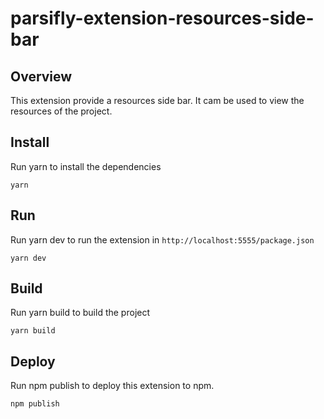 # parsifly-extension-resources-side-bar

## Overview 

This extension provide a resources side bar. It cam be used to view the resources of the project.

## Install

Run yarn to install the dependencies

```
yarn
```

## Run

Run yarn dev to run the extension in `http://localhost:5555/package.json`

```
yarn dev
```

## Build

Run yarn build to build the project

```
yarn build
```

## Deploy

Run npm publish to deploy this extension to npm.

```
npm publish
```

